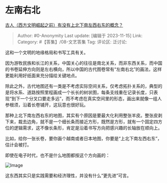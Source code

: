 # 左南右北
[古人（西方文明崛起之前）有没有上北下南左西右东的概念？](https://www.zhihu.com/question/630099562/answer/3289126416)

> Author: #0-Anonymity
> Last update: [编辑于 2023-11-15]
> Link:
> Category: #【答集】/08-文艺答集 
> Tag: 
> 评论区:
> 泛讨论:

这和一个文明的地缘格局和书写工具有关。

因为游牧民族和长江的关系，中国关心的往往是南北关系，而非东西关系，而中国的书卷延伸方向则是左右横向，所以中国的古代图卷常有“左南右北”的画法，这样更能利用好纸面来充分描绘关键地点。

除此之外，古代地图还有一类是不考虑实际空间关系，仅考虑拓扑关系的，典型的是将水系、道路按照里程画成一个长长的树状图，每条支线重在记录长度，只表现“到下一个分叉口要走多远”，而不考虑在真实空间里的形态，画出来就像一组人参根须，沿着长卷铺开，这玩意也很好玩。

那种上北下南左西右东的地图，其实有个原因是要最大化利用整张羊皮。整张皮剥下来，裁去边角，就不是一个细长条而接近方形，既然是方形，就有一个固定四方位的逻辑需求，这不像长条形，肯定是沿着书写方向把感兴趣的长轴放在顺向上。

比如，给你一张长卷，要你画个越南或者日本地图，你要是“上北下南左西右东”，估计会被打。

即使在电子时代，也不是什么地图都按这个方向画的：

![Image](https://picx.zhimg.com/50/v2-28967632b95064eb60e1ab0564829a21_720w.jpg?source=1940ef5c)

这东西其实只是实践需要和经济理性，并没有什么“更先进”可言。